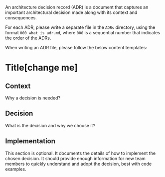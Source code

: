 An architecture decision record (ADR) is a document that captures an important architectural decision made along with
its context and consequences.

For each ADR, please write a separate file in the `ADRs` directory, using the format `000_what_is_adr.md`, where `000`
is a sequential number that indicates the order of the ADRs.

When writing an ADR file, please follow the below content templates:

# Title[change me]

## Context

Why a decision is needed?

## Decision

What is the decision and why we choose it?

## Implementation

This section is optional. It documents the details of how to implement the chosen decision. It should provide enough
information for new team members to quickly understand and adopt the decision, best with code examples.
